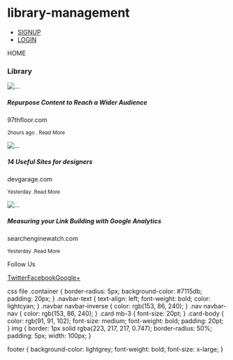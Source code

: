 # library-management
<!DOCTYPE html>
<html lang="en">
<head>
  <title>Library Management</title>
  <meta charset="utf-8">
  <meta name="viewport" content="width=device-width, initial-scale=1">
  <link href="https://fonts.googleapis.com/css2?family=Roboto:wght@300&display=swap" rel="stylesheet">
  <link rel="stylesheet" href="https://maxcdn.bootstrapcdn.com/bootstrap/3.4.1/css/bootstrap.min.css">
  <link rel="stylesheet" href="library.css">
  <script src="https://ajax.googleapis.com/ajax/libs/jquery/3.5.1/jquery.min.js"></script>
  <script src="https://maxcdn.bootstrapcdn.com/bootstrap/3.4.1/js/bootstrap.min.js"></script>
</head>
<body>

<nav class="navbar navbar-inverse">
  <ul class="nav navbar-nav">
    <li><a href="signupboot.htm">SIGNUP</a></li>
    <li><a href="login1.htm">LOGIN</a></li>
  </ul>
  <p class="navbar-text">HOME</p>
</nav>

<div class="container">
  <h3>Library</h3>
  <p></p>
</div>
<div class="card mb-3" style="max-width: 540px;">
    <div class="row no-gutters">
      <div class="col-md-4">
        <img src="images/head1.jpg" class="card-img" alt="...">
      </div>
      <div class="col-md-8">
        <div class="card-body">
          <h5 class="card-title">Repurpose Content to Reach a Wider Audience</h5>
          <p class="card-text">97thfloor.com</p>
          <p class="card-text"><small class="text-muted">2hours ago . Read More</small></p>
        </div>
      </div>
    </div>
  </div>
  <div class="card mb-3" style="max-width: 540px;">
    <div class="row no-gutters">
      <div class="col-md-4">
        <img src="images/head2.jpg" class="card-img" alt="...">
      </div>
      <div class="col-md-8">
        <div class="card-body">
          <h5 class="card-title">14 Useful Sites for designers</h5>
          <p class="card-text">devgarage.com</p>
          <p class="card-text"><small class="text-muted">Yesterday .Read More</small></p>
        </div>
      </div>
    </div>
  </div>
  <div class="card mb-3" style="max-width: 540px;">
    <div class="row no-gutters">
      <div class="col-md-4">
        <img src="images/head3.jpg" class="card-img" alt="...">
      </div>
      <div class="col-md-8">
        <div class="card-body">
          <h5 class="card-title">Measuring your Link Building with Google Analytics</h5>
          <p class="card-text">searchenginewatch.com</p>
          <p class="card-text"><small class="text-muted">Yesterday .Read More</small></p>
        </div>
      </div>
    </div>
  </div>
  <footer>
    <p>Follow Us</p>
    <p><a href="TwitterFacebookGoogle+">TwitterFacebookGoogle+</a></p>
  </footer>
</body>
</html>
css file
.container {
    border-radius: 5px;
    background-color: #7115db;
    padding: 20px;
}
.navbar-text
{
    text-align: left;
    font-weight: bold;
    color: lightcyan;
}
.navbar navbar-inverse
{
    color: rgb(153, 86, 240);
}
.nav navbar-nav
{
    color: rgb(153, 86, 240);  
}
.card mb-3
{
    font-size: 20pt;
}
.card-body
{
  color: rgb(91, 91, 102); 
  font-size: medium;
  font-weight: bold;
padding: 20pt;
}
    img {
        border: 1px solid rgba(223, 217, 217, 0.747);
        border-radius: 50%;
        padding: 5px;
        width: 100px;
      }

  footer
  {
      background-color: lightgrey;
      font-weight: bold;
      font-size: x-large;
  }

